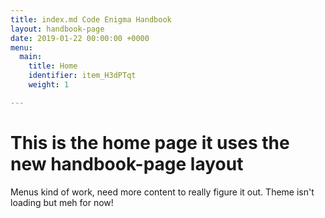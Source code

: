 ```yaml
---
title: index.md Code Enigma Handbook
layout: handbook-page 
date: 2019-01-22 00:00:00 +0000
menu:
  main:
    title: Home
    identifier: item_H3dPTqt
    weight: 1

---
```

# This is the home page it uses the new handbook-page layout
Menus kind of work, need more content to really figure it out.
Theme isn't loading but meh for now!
